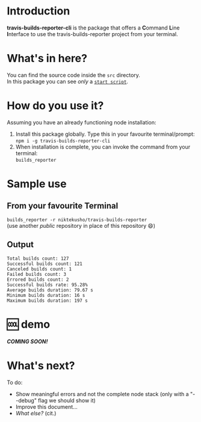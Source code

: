 # Introduction

**travis-builds-reporter-cli** is the package that offers a **C**ommand **L**ine **I**nterface to use the travis-builds-reporter project from your terminal.

# What's in here?

You can find the source code inside the `src` directory.  
In this package you can see *only* a [`start script`](./src/index.js).

# How do you use it?
Assuming you have an already functioning node installation:
1.   Install this package globally. Type this in your favourite terminal/prompt:  
     ```npm i -g travis-builds-reporter-cli```
2.   When installation is complete, you can invoke the command from your terminal:  
    ```builds_reporter```
    
# Sample use
## From your favourite Terminal
```builds_reporter -r niktekusho/travis-builds-reporter```  
(use another *public* repository in place of this repository 😄)


## Output
```
Total builds count: 127
Successful builds count: 121
Canceled builds count: 1
Failed builds count: 3
Errored builds count: 2
Successful builds rate: 95.28%
Average builds duration: 79.67 s
Minimum builds duration: 16 s
Maximum builds duration: 197 s
```

# 🆒 demo

***COMING SOON!***

# What's next?
To do:
-   Show meaningful errors and not the complete node stack (only with a "--debug" flag we should show it)
-   Improve this document...
-   *What else?* (cit.)

